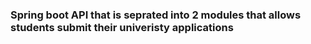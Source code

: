 ### Spring boot API that is seprated into 2 modules that allows students submit their univeristy applications
